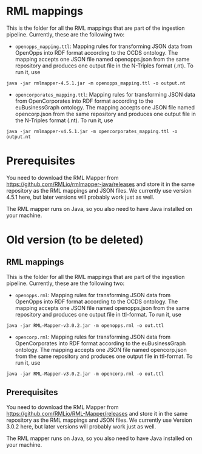 # RML mappings
This is the folder for all the RML mappings that are part of the ingestion pipeline. Currently, these are the following two:

* `openopps_mapping.ttl`: Mapping rules for transforming JSON data from OpenOpps into RDF format according to the OCDS ontology.
The mapping accepts one JSON file named openopps.json from the same repository and produces one output file in the N-Triples format (.nt). To run it, use 
```
java -jar rmlmapper-4.5.1.jar -m openopps_mapping.ttl -o output.nt
```
*  `opencorporates_mapping.ttl`: Mapping rules for transforming JSON data from OpenCorporates into RDF format according to the euBusinessGraph ontology.
The mapping accepts one JSON file named opencorp.json from the same repository and produces one output file in the N-Triples format (.nt). To run it, use 
```
java -jar rmlmapper-v4.5.1.jar -m opencorporates_mapping.ttl -o output.nt
```

# Prerequisites

You need to download the RML Mapper from https://github.com/RMLio/rmlmapper-java/releases and store it in the same repository as the RML mappings and JSON files. We currently use version 4.5.1 here, but later versions will probably work just as well. 

The RML mapper runs on Java, so you also need to have Java installed on your machine.

# Old version (to be deleted)

## RML mappings
This is the folder for all the RML mappings that are part of the ingestion pipeline. Currently, these are the following two:

* `openopps.rml`: Mapping rules for transforming JSON data from OpenOpps into RDF format according to the OCDS ontology.
The mapping accepts one JSON file named openopps.json from the same repository and produces one output file in ttl-format. To run it, use 
```
java -jar RML-Mapper-v3.0.2.jar -m openopps.rml -o out.ttl
```
*  `opencorp.rml`: Mapping rules for transforming JSON data from OpenCorporates into RDF format according to the euBusinessGraph ontology.
The mapping accepts one JSON file named opencorp.json from the same repository and produces one output file in ttl-format. To run it, use 
```
java -jar RML-Mapper-v3.0.2.jar -m opencorp.rml -o out.ttl
```

## Prerequisites

You need to download the RML Mapper from https://github.com/RMLio/RML-Mapper/releases and store it in the same repository as the RML mappings and JSON files. We currently use Version 3.0.2 here, but later versions will probably work just as well. 

The RML mapper runs on Java, so you also need to have Java installed on your machine.
